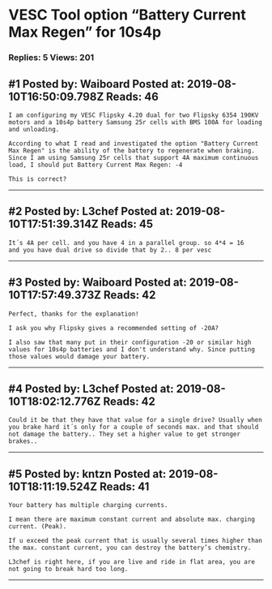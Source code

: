 # VESC Tool option &ldquo;Battery Current Max Regen&rdquo; for 10s4p

### Replies: 5 Views: 201

## \#1 Posted by: Waiboard Posted at: 2019-08-10T16:50:09.798Z Reads: 46

```
I am configuring my VESC Flipsky 4.20 dual for two Flipsky 6354 190KV motors and a 10s4p battery Samsung 25r cells with BMS 100A for loading and unloading.

According to what I read and investigated the option "Battery Current Max Regen" is the ability of the battery to regenerate when braking. Since I am using Samsung 25r cells that support 4A maximum continuous load, I should put Battery Current Max Regen: -4

This is correct?
```

---
## \#2 Posted by: L3chef Posted at: 2019-08-10T17:51:39.314Z Reads: 45

```
It´s 4A per cell. and you have 4 in a parallel group. so 4*4 = 16
and you have dual drive so divide that by 2.. 8 per vesc
```

---
## \#3 Posted by: Waiboard Posted at: 2019-08-10T17:57:49.373Z Reads: 42

```
Perfect, thanks for the explanation!

I ask you why Flipsky gives a recommended setting of -20A?

I also saw that many put in their configuration -20 or similar high values for 10s4p batteries and I don't understand why. Since putting those values would damage your battery.
```

---
## \#4 Posted by: L3chef Posted at: 2019-08-10T18:02:12.776Z Reads: 42

```
Could it be that they have that value for a single drive? Usually when you brake hard it´s only for a couple of seconds max. and that should not damage the battery.. They set a higher value to get stronger brakes..
```

---
## \#5 Posted by: kntzn Posted at: 2019-08-10T18:11:19.524Z Reads: 41

```
Your battery has multiple charging currents.

I mean there are maximum constant current and absolute max. charging current. (Peak).

If u exceed the peak current that is usually several times higher than the max. constant current, you can destroy the battery’s chemistry. 

L3chef is right here, if you are live and ride in flat area, you are not going to break hard too long.
```

---
